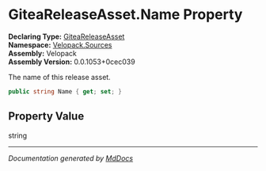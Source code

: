 ﻿<!--  
  <auto-generated>   
    The contents of this file were generated by a tool.  
    Changes to this file may be list if the file is regenerated  
  </auto-generated>   
-->

# GiteaReleaseAsset.Name Property

**Declaring Type:** [GiteaReleaseAsset](../index.md)  
**Namespace:** [Velopack.Sources](../../index.md)  
**Assembly:** Velopack  
**Assembly Version:** 0.0.1053+0cec039

 The name of this release asset. 

```csharp
public string Name { get; set; }
```

## Property Value

string

___

*Documentation generated by [MdDocs](https://github.com/ap0llo/mddocs)*

